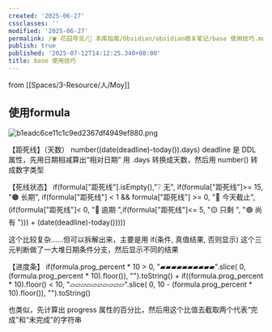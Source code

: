 ```yaml
---
created: '2025-06-27'
cssclasses: ''
modified: '2025-06-27'
permalink: /🍀 花园导览/🧰 本库指南/Obsidian/obsidian相关笔记/base 使用技巧.md
publish: true
published: '2025-07-12T14:12:25.340+08:00'
title: base 使用技巧
---
```

from [[Spaces/3-Resource/人/Moy]]
## 使用formula

![b1eadc6ce11c1c9ed2367df4949ef880.png](https://pub-pic.oldwinter.top/2025/06/423370140ae432c8b1b8e2f0fb08f1cc.png)


【距死线】（天数）
number((date(deadline)-today()).days)
deadline 是 DDL 属性，先用日期相减算出“相对日期”
用 .days 转换成天数，然后用 number() 转成数字类型

【死线状态】
if(formula["距死线"].isEmpty(),"❔ 无", if(formula["距死线"]>= 15, "🟠 长期", if(formula["距死线"] < 1 && formula["距死线"] >= 0, "🚨 今天截止", (if(formula["距死线"]< 0, "🔴 逾期 ",if(formula["距死线"]<= 5, "🟡 只剩 ", "🟢 尚有 "))) + (date(deadline)-today()))))

这个比较复杂……但可以拆解出来，主要是用 if(条件, 真值结果, 否则显示) 这个三元判断做了一大堆日期条件分支，然后显示不同的结果

【进度条】
if(formula.prog_percent * 10 > 0, "▰▰▰▰▰▰▰▰▰▰".slice( 0, (formula.prog_percent * 10).floor()), "").toString() + if((formula.prog_percent * 10).floor() < 10, "▱▱▱▱▱▱▱▱▱▱".slice( 0, 10 - (formula.prog_percent * 10).floor()), "").toString()

也类似，先计算出 progress 属性的百分比，然后用这个比值去截取两个代表“完成”和“未完成”的字符串